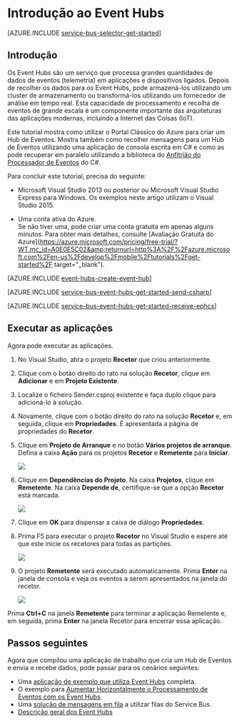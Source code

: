 <properties
    pageTitle="Introdução ao Event Hubs no C# | Microsoft Azure"
    description="Siga este tutorial para começar a utilizar Event Hubs do Azure com C# e utilizar EventProcessorHost."
    services="event-hubs"
    documentationCenter=""
    authors="fsautomata"
    manager="timlt"
    editor=""/>

<tags
    ms.service="event-hubs"
    ms.workload="na"
    ms.tgt_pltfrm="na"
    ms.devlang="na"
    ms.topic="hero-article"
    ms.date="05/13/2016"
    ms.author="sethm"/>

# Introdução ao Event Hubs

[AZURE.INCLUDE [service-bus-selector-get-started](../../includes/service-bus-selector-get-started.md)]

## Introdução

Os Event Hubs são um serviço que processa grandes quantidades de dados de eventos (telemetria) em aplicações e dispositivos ligados. Depois de recolher os dados para os Event Hubs, pode armazená-los utilizando um cluster de armazenamento ou transformá-los utilizando um fornecedor de análise em tempo real. Esta capacidade de processamento e recolha de eventos de grande escala é um componente importante das arquiteturas das aplicações modernas, incluindo a Internet das Coisas (IoT).

Este tutorial mostra como utilizar o Portal Clássico do Azure para criar um Hub de Eventos. Mostra também como recolher mensagens para um Hub de Eventos utilizando uma aplicação de consola escrita em C# e como as pode recuperar em paralelo utilizando a biblioteca do [Anfitrião do Processador de Eventos][] do C#.

Para concluir este tutorial, precisa do seguinte:

+ Microsoft Visual Studio 2013 ou posterior ou Microsoft Visual Studio Express para Windows. Os exemplos neste artigo utilizam o Visual Studio 2015.

+ Uma conta ativa do Azure. <br/>Se não tiver uma, pode criar uma conta gratuita em apenas alguns minutos. Para obter mais detalhes, consulte [Avaliação Gratuita do Azure](https://azure.microsoft.com/pricing/free-trial/?WT.mc_id=A0E0E5C02&amp;returnurl=http%3A%2F%2Fazure.microsoft.com%2Fen-us%2Fdevelop%2Fmobile%2Ftutorials%2Fget-started%2F target="_blank").

[AZURE.INCLUDE [event-hubs-create-event-hub](../../includes/event-hubs-create-event-hub.md)]

[AZURE.INCLUDE [service-bus-event-hubs-get-started-send-csharp](../../includes/service-bus-event-hubs-get-started-send-csharp.md)]


[AZURE.INCLUDE [service-bus-event-hubs-get-started-receive-ephcs](../../includes/service-bus-event-hubs-get-started-receive-ephcs.md)]

## Executar as aplicações

Agora pode executar as aplicações.

1. No Visual Studio, abra o projeto **Recetor** que criou anteriormente.

2. Clique com o botão direito do rato na solução **Recetor**, clique em **Adicionar** e em **Projeto Existente**.
 
3. Localize o ficheiro Sender.csproj existente e faça duplo clique para adicioná-lo à solução.
 
4. Novamente, clique com o botão direito do rato na solução **Recetor** e, em seguida, clique em **Propriedades**. É apresentada a página de propriedades do **Recetor**.

5. Clique em **Projeto de Arranque** e no botão **Vários projetos de arranque**. Defina a caixa **Ação** para os projetos **Recetor** e **Remetente** para **Iniciar**.

    ![][19]

6. Clique em **Dependências do Projeto**. Na caixa **Projetos**, clique em **Remetente**. Na caixa **Depende de**, certifique-se que a opção **Recetor** está marcada.

    ![][20]

7. Clique em **OK** para dispensar a caixa de diálogo **Propriedades**.

1.  Prima F5 para executar o projeto **Recetor** no Visual Studio e espere até que este inicie os recetores para todas as partições.

    ![][21]

2.  O projeto **Remetente** será executado automaticamente. Prima **Enter** na janela de consola e veja os eventos a serem apresentados na janela do recetor.

    ![][22]

Prima **Ctrl+C** na janela **Remetente** para terminar a aplicação Remetente e, em seguida, prima **Enter** na janela Recetor para encerrar essa aplicação.

## Passos seguintes

Agora que compilou uma aplicação de trabalho que cria um Hub de Eventos e envia e recebe dados, pode passar para os cenários seguintes:

- Uma [aplicação de exemplo que utiliza Event Hubs][] completa.
- O exemplo para [Aumentar Horizontalmente o Processamento de Eventos com os Event Hubs][].
- Uma [solução de mensagens em fila][] a utilizar filas do Service Bus.
- [Descrição geral dos Event Hubs][]

<!-- Images. -->
[19]: ./media/event-hubs-csharp-ephcs-getstarted/create-eh-proj1.png
[20]: ./media/event-hubs-csharp-ephcs-getstarted/create-eh-proj2.png
[21]: ./media/event-hubs-csharp-ephcs-getstarted/run-csharp-ephcs1.png
[22]: ./media/event-hubs-csharp-ephcs-getstarted/run-csharp-ephcs2.png

<!-- Links -->
[Portal Clássico do Azure]: https://manage.windowsazure.com/
[Anfitrião do Processador de Eventos]: https://www.nuget.org/packages/Microsoft.Azure.ServiceBus.EventProcessorHost
[Descrição geral dos Event Hubs]: event-hubs-overview.md
[aplicação de exemplo que utiliza Event Hubs]: https://code.msdn.microsoft.com/Service-Bus-Event-Hub-286fd097
[Aumentar Horizontalmente o Processamento de Eventos com os Event Hubs]: https://code.msdn.microsoft.com/Service-Bus-Event-Hub-45f43fc3
[solução de mensagens em fila]: ../service-bus/service-bus-dotnet-multi-tier-app-using-service-bus-queues.md
 



<!--HONumber=Jun16_HO2-->


